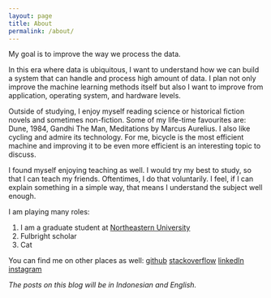 ```yaml
---
layout: page
title: About
permalink: /about/
---
```


My goal is to improve the way we process the data. 

In this era where data is ubiquitous, I want to understand how we can build a system that can handle and process high amount of data. I plan not only improve the machine learning methods itself but also I want to improve from application, operating system, and hardware levels.

Outside of studying, I enjoy myself reading science or historical fiction novels and sometimes non-fiction. Some of my life-time favourites are: Dune, 1984, Gandhi The Man, Meditations by Marcus Aurelius. I also like cycling and admire its technology. For me, bicycle is the most efficient machine and improving it to be even more efficient is an interesting topic to discuss.

I found myself enjoying teaching as well. I would try my best to study, so that I can teach my friends. Oftentimes, I do that voluntarily. I feel, if I can explain something in a simple way, that means I understand the subject well enough.

I am playing many roles:
1. I am a graduate student at [Northeastern University](https://ccis.northeastern.edu)
2. Fulbright scholar
3. Cat

You can find me on other places as well:
[github](github.com/prdx) 
[stackoverflow](https://stackoverflow.com/users/2229504/bagus-trihatmaja)
[linkedIn](https://www.linkedin.com/in/bagustrihatmaja/)
[instagram](https://www.instagram.com/bagustrihatmaja/)

*The posts on this blog will be in Indonesian and English.*

